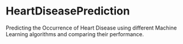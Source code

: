 # HeartDiseasePrediction
Predicting the Occurrence of Heart Disease using different Machine Learning algorithms and comparing their performance.
